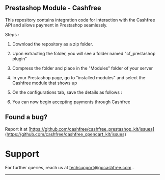 ## Prestashop Module -  Cashfree

This repository contains integration code for interaction with the Cashfree API and allows payment in Prestashop seamlessly. 

Steps :

1. Download the repository as a zip folder.

2. Upon extracting the folder, you will see a folder named "cf_prestashop plugin"

3. Compress the folder and place in the "Modules" folder of your server

4. In your Prestashop page, go to "installed modules" and select the Cashfree module that shows up

5. On the configurations tab, save the details as follows :


6. You can now begin accepting payments through Cashfree

## Found a bug?

Report it at [https://github.com/cashfree/cashfree_prestashop_kit/issues](https://github.com/cashfree/cashfree_opencart_kit/issues)

# Support

For further queries, reach us at techsupport@gocashfree.com .

********************************************************************************** 
